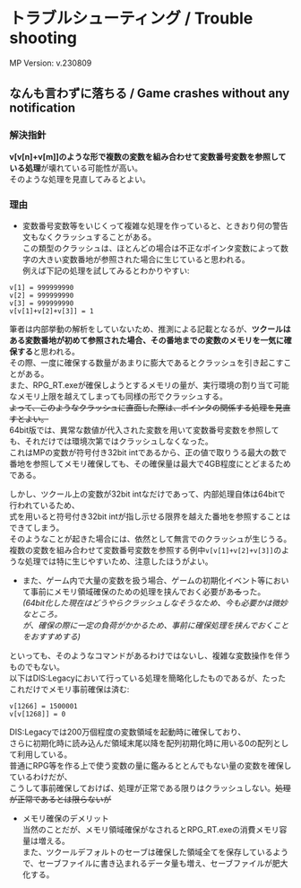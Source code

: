 # トラブルシューティング / Trouble shooting  
MP Version: v.230809  
## なんも言わずに落ちる / Game crashes without any notification  
### 解決指針  
**v[v[n]+v[m]]のような形で複数の変数を組み合わせて変数番号変数を参照している処理**が壊れている可能性が高い。  
そのような処理を見直してみるとよい。  
  
### 理由  
- 変数番号変数等をいじくって複雑な処理を作っていると、ときおり何の警告文もなくクラッシュすることがある。  
この類型のクラッシュは、ほとんどの場合は不正なポインタ変数によって数字の大きい変数番地が参照された場合に生じていると思われる。  
例えば下記の処理を試してみるとわかりやすい:  
```
v[1] = 999999990
v[2] = 999999990
v[3] = 999999990
v[v[1]+v[2]+v[3]] = 1
```
筆者は内部挙動の解析をしていないため、推測による記載となるが、**ツクールはある変数番地が初めて参照された場合、その番地までの変数のメモリを一気に確保する**と思われる。  
その際、一度に確保する数量があまりに膨大であるとクラッシュを引き起こすことがある。  
また、RPG_RT.exeが確保しようとするメモリの量が、実行環境の割り当て可能なメモリ上限を越えてしまっても同様の形でクラッシュする。  
~~よって、このようなクラッシュに直面した際は、ポインタの関係する処理を見直すとよい。~~  
64bit版では、異常な数値が代入された変数を用いて変数番号変数を参照しても、それだけでは環境次第ではクラッシュしなくなった。  
これはMPの変数が符号付き32bit intであるから、正の値で取りうる最大の数で番地を参照してメモリ確保しても、その確保量は最大で4GB程度にとどまるためである。  
  
しかし、ツクール上の変数が32bit intなだけであって、内部処理自体は64bitで行われているため、  
式を用いると符号付き32bit intが指し示せる限界を越えた番地を参照することはできてしまう。  
そのようなことが起きた場合には、依然として無言でのクラッシュが生じうる。  
複数の変数を組み合わせて変数番号変数を参照する例中`v[v[1]+v[2]+v[3]]`のような処理では特に生じやすいため、注意したほうがよい。  
  
- また、ゲーム内で大量の変数を扱う場合、ゲームの初期化イベント等において事前にメモリ領域確保のための処理を挟んでおく必要があ~~る~~った。  
*(64bit化した現在はどうやらクラッシュしなそうなため、今も必要かは微妙なところ。  
が、確保の際に一定の負荷がかかるため、事前に確保処理を挟んでおくことをおすすめする)*  
  
といっても、そのようなコマンドがあるわけではないし、複雑な変数操作を伴うものでもない。  
以下はDIS:Legacyにおいて行っている処理を簡略化したものであるが、たったこれだけでメモリ事前確保は済む:  
```
v[1266] = 1500001
v[v[1268]] = 0  
```  
  
DIS:Legacyでは200万個程度の変数領域を起動時に確保しており、  
さらに初期化時に読み込んだ領域末尾以降を配列初期化時に用いる0の配列として利用している。  
普通にRPG等を作る上で使う変数の量に鑑みるととんでもない量の変数を確保しているわけだが、  
こうして事前確保しておけば、処理が正常である限りはクラッシュしない。~~処理が正常であるとは限らないが~~  
  
- メモリ確保のデメリット  
当然のことだが、メモリ領域確保がなされるとRPG_RT.exeの消費メモリ容量は増える。  
また、ツクールデフォルトのセーブは確保した領域全てを保存しているようで、セーブファイルに書き込まれるデータ量も増え、セーブファイルが肥大化する。  

